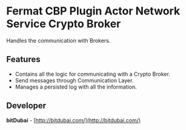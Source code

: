 # Fermat CBP Plugin Actor Network Service Crypto Broker

Handles the communication with Brokers.

## Features
* Contains all the logic for communicating with a Crypto Broker.
* Send messages through Communication Layer.
* Manages a persisted log with all the information.


## Developer

**bitDubai** - [http://bitdubai.com/](http://bitdubai.com/)
